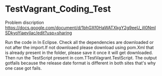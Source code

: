# TestVagrant_Coding_Test
Problem discription
https://docs.google.com/document/d/1bhGXf0HaWATXkgY2g9eeU_jll0NmISDkyoYiaevjIac/edit?usp=sharing

Run the code in In Eclipse.
Check all the dependencies are downloaded or not after the import.If not downloaed please download using pom.Xml that is already present in the folder, please save it once it will get downloaded.
Then run the TestScript present in com.TTestVagrant.TestScript.
The output gotfails because the release date format is different in both sites that's why one case got fails.
